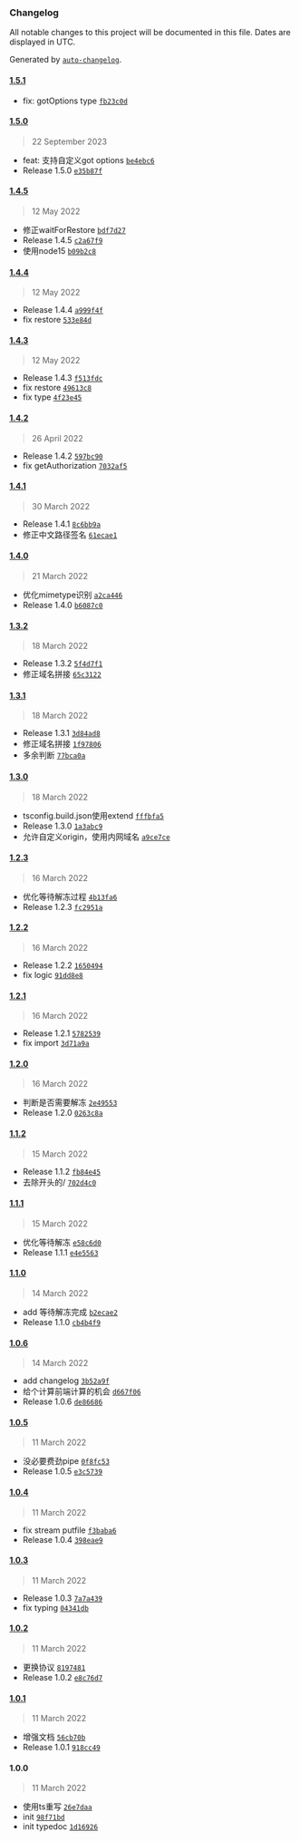 ### Changelog

All notable changes to this project will be documented in this file. Dates are displayed in UTC.

Generated by [`auto-changelog`](https://github.com/CookPete/auto-changelog).

#### [1.5.1](https://github.com/bangbang93/node-ufile-rest/compare/1.5.0...1.5.1)

- fix: gotOptions type [`fb23c0d`](https://github.com/bangbang93/node-ufile-rest/commit/fb23c0d7e06234f4b47da07b40eeda5e00c64d83)

#### [1.5.0](https://github.com/bangbang93/node-ufile-rest/compare/1.4.5...1.5.0)

> 22 September 2023

- feat: 支持自定义got options [`be4ebc6`](https://github.com/bangbang93/node-ufile-rest/commit/be4ebc6a8656f306a6d3ca27d47ee10fb8e9e8c3)
- Release 1.5.0 [`e35b87f`](https://github.com/bangbang93/node-ufile-rest/commit/e35b87f10ddfdc70a8c6bb42344fccffa0c9dd2f)

#### [1.4.5](https://github.com/bangbang93/node-ufile-rest/compare/1.4.4...1.4.5)

> 12 May 2022

- 修正waitForRestore [`bdf7d27`](https://github.com/bangbang93/node-ufile-rest/commit/bdf7d27af84f6b4cf005d45db15e683c1c84ea1d)
- Release 1.4.5 [`c2a67f9`](https://github.com/bangbang93/node-ufile-rest/commit/c2a67f92f722cb95d686db40d4ed3bb30f673568)
- 使用node15 [`b09b2c8`](https://github.com/bangbang93/node-ufile-rest/commit/b09b2c8ecb1d72a378150064b5cada1d22476bc9)

#### [1.4.4](https://github.com/bangbang93/node-ufile-rest/compare/1.4.3...1.4.4)

> 12 May 2022

- Release 1.4.4 [`a999f4f`](https://github.com/bangbang93/node-ufile-rest/commit/a999f4f524d86063c3be5f9657770ee3e20dd5b1)
- fix restore [`533e84d`](https://github.com/bangbang93/node-ufile-rest/commit/533e84d6b982f48f6697c6ace76bfdbcfc5df0c0)

#### [1.4.3](https://github.com/bangbang93/node-ufile-rest/compare/1.4.2...1.4.3)

> 12 May 2022

- Release 1.4.3 [`f513fdc`](https://github.com/bangbang93/node-ufile-rest/commit/f513fdcabb922b66713f40ae756ce58d58504142)
- fix restore [`49613c8`](https://github.com/bangbang93/node-ufile-rest/commit/49613c8f6848dc8fe15bc5a104764f7a730376cd)
- fix type [`4f23e45`](https://github.com/bangbang93/node-ufile-rest/commit/4f23e45dd8f86c292da3d12e8c6b2d6a63482d55)

#### [1.4.2](https://github.com/bangbang93/node-ufile-rest/compare/1.4.1...1.4.2)

> 26 April 2022

- Release 1.4.2 [`597bc90`](https://github.com/bangbang93/node-ufile-rest/commit/597bc90b11a4c450f60ea18e3252a8f1b22fd18e)
- fix getAuthorization [`7032af5`](https://github.com/bangbang93/node-ufile-rest/commit/7032af54b51fb1394db2850821c49ab71a6316df)

#### [1.4.1](https://github.com/bangbang93/node-ufile-rest/compare/1.4.0...1.4.1)

> 30 March 2022

- Release 1.4.1 [`8c6bb9a`](https://github.com/bangbang93/node-ufile-rest/commit/8c6bb9a00020684a2d576a9415343016d15fd97d)
- 修正中文路径签名 [`61ecae1`](https://github.com/bangbang93/node-ufile-rest/commit/61ecae167c2fbdb556b5ab59a39bfd58babbaa7c)

#### [1.4.0](https://github.com/bangbang93/node-ufile-rest/compare/1.3.2...1.4.0)

> 21 March 2022

- 优化mimetype识别 [`a2ca446`](https://github.com/bangbang93/node-ufile-rest/commit/a2ca4464f8d93e34c87b795abd43cdbbb7a8593b)
- Release 1.4.0 [`b6087c0`](https://github.com/bangbang93/node-ufile-rest/commit/b6087c0b9feaf2e035039063ae26728b5acc88af)

#### [1.3.2](https://github.com/bangbang93/node-ufile-rest/compare/1.3.1...1.3.2)

> 18 March 2022

- Release 1.3.2 [`5f4d7f1`](https://github.com/bangbang93/node-ufile-rest/commit/5f4d7f184334da46d4603078b44da59ae6066acd)
- 修正域名拼接 [`65c3122`](https://github.com/bangbang93/node-ufile-rest/commit/65c312256d4b511f8f94c71a5bbc00f20f0981f2)

#### [1.3.1](https://github.com/bangbang93/node-ufile-rest/compare/1.3.0...1.3.1)

> 18 March 2022

- Release 1.3.1 [`3d84ad8`](https://github.com/bangbang93/node-ufile-rest/commit/3d84ad855802bf24d0e6ddb5027cbe3af0e0dc99)
- 修正域名拼接 [`1f97806`](https://github.com/bangbang93/node-ufile-rest/commit/1f97806427904942b43ffbc997cab9dc65045e42)
- 多余判断 [`77bca0a`](https://github.com/bangbang93/node-ufile-rest/commit/77bca0a83359374cc8ee753fcbd331d7fe7ab6d5)

#### [1.3.0](https://github.com/bangbang93/node-ufile-rest/compare/1.2.3...1.3.0)

> 18 March 2022

- tsconfig.build.json使用extend [`fffbfa5`](https://github.com/bangbang93/node-ufile-rest/commit/fffbfa5ac6e31f5072513be2617b6b9da5efd609)
- Release 1.3.0 [`1a3abc9`](https://github.com/bangbang93/node-ufile-rest/commit/1a3abc9cc139118a7d7a3a879d8d490ee427db5e)
- 允许自定义origin，使用内网域名 [`a9ce7ce`](https://github.com/bangbang93/node-ufile-rest/commit/a9ce7ce7760f98e4c807437309678b4f0a337eb3)

#### [1.2.3](https://github.com/bangbang93/node-ufile-rest/compare/1.2.2...1.2.3)

> 16 March 2022

- 优化等待解冻过程 [`4b13fa6`](https://github.com/bangbang93/node-ufile-rest/commit/4b13fa6857f4de77a002b8361e61eff0c86aab3e)
- Release 1.2.3 [`fc2951a`](https://github.com/bangbang93/node-ufile-rest/commit/fc2951a1de03b8f625dcd514d28ebcd289cb92bb)

#### [1.2.2](https://github.com/bangbang93/node-ufile-rest/compare/1.2.1...1.2.2)

> 16 March 2022

- Release 1.2.2 [`1650494`](https://github.com/bangbang93/node-ufile-rest/commit/1650494ef5116b022e97b7dba150bb8b69f18e4b)
- fix logic [`91dd8e8`](https://github.com/bangbang93/node-ufile-rest/commit/91dd8e86416014b6bbcc085acd98765f67cc226a)

#### [1.2.1](https://github.com/bangbang93/node-ufile-rest/compare/1.2.0...1.2.1)

> 16 March 2022

- Release 1.2.1 [`5782539`](https://github.com/bangbang93/node-ufile-rest/commit/57825396afcd536317caca7c656b691ded6a95fb)
- fix import [`3d71a9a`](https://github.com/bangbang93/node-ufile-rest/commit/3d71a9acfaf7b2f29864258573f123ff005f9f74)

#### [1.2.0](https://github.com/bangbang93/node-ufile-rest/compare/1.1.2...1.2.0)

> 16 March 2022

- 判断是否需要解冻 [`2e49553`](https://github.com/bangbang93/node-ufile-rest/commit/2e49553241b60fd5ce0b69d777ae63216a2f162f)
- Release 1.2.0 [`0263c8a`](https://github.com/bangbang93/node-ufile-rest/commit/0263c8ac1e5ca75f3e8ee818784bc54c3d6f7030)

#### [1.1.2](https://github.com/bangbang93/node-ufile-rest/compare/1.1.1...1.1.2)

> 15 March 2022

- Release 1.1.2 [`fb84e45`](https://github.com/bangbang93/node-ufile-rest/commit/fb84e45c0374c209e8ebcd328507e7e09e41899c)
- 去除开头的/ [`702d4c0`](https://github.com/bangbang93/node-ufile-rest/commit/702d4c02c411af6b3bbc044c092bc21d24e0f14d)

#### [1.1.1](https://github.com/bangbang93/node-ufile-rest/compare/1.1.0...1.1.1)

> 15 March 2022

- 优化等待解冻 [`e58c6d0`](https://github.com/bangbang93/node-ufile-rest/commit/e58c6d0f96dde63bfd63b1733b5c70a132575888)
- Release 1.1.1 [`e4e5563`](https://github.com/bangbang93/node-ufile-rest/commit/e4e55630537de348352244d53f53a71ee9bd6d4c)

#### [1.1.0](https://github.com/bangbang93/node-ufile-rest/compare/1.0.6...1.1.0)

> 14 March 2022

- add 等待解冻完成 [`b2ecae2`](https://github.com/bangbang93/node-ufile-rest/commit/b2ecae2667fd768c734ad981401a457124cfdf3d)
- Release 1.1.0 [`cb4b4f9`](https://github.com/bangbang93/node-ufile-rest/commit/cb4b4f96fed3681fb159da987313703400e256f0)

#### [1.0.6](https://github.com/bangbang93/node-ufile-rest/compare/1.0.5...1.0.6)

> 14 March 2022

- add changelog [`3b52a9f`](https://github.com/bangbang93/node-ufile-rest/commit/3b52a9f6b68ec589032dbcee28fdf336ce86b8f1)
- 给个计算前端计算的机会 [`d667f06`](https://github.com/bangbang93/node-ufile-rest/commit/d667f061580b4c05060dbdc77ee108e3428fa62b)
- Release 1.0.6 [`de86686`](https://github.com/bangbang93/node-ufile-rest/commit/de86686fd18d5508e95a45971eacbd2124f66d7e)

#### [1.0.5](https://github.com/bangbang93/node-ufile-rest/compare/1.0.4...1.0.5)

> 11 March 2022

- 没必要费劲pipe [`0f8fc53`](https://github.com/bangbang93/node-ufile-rest/commit/0f8fc53c0e1692810df345ee8151725c104d110e)
- Release 1.0.5 [`e3c5739`](https://github.com/bangbang93/node-ufile-rest/commit/e3c57394a7d512f4ce459b9322df7064b0a01af3)

#### [1.0.4](https://github.com/bangbang93/node-ufile-rest/compare/1.0.3...1.0.4)

> 11 March 2022

- fix stream putfile [`f3baba6`](https://github.com/bangbang93/node-ufile-rest/commit/f3baba6b3cdd328a825a1bcf6468920f6761eb02)
- Release 1.0.4 [`398eae9`](https://github.com/bangbang93/node-ufile-rest/commit/398eae924a61aee09f4851219ddbe9ffd00674ab)

#### [1.0.3](https://github.com/bangbang93/node-ufile-rest/compare/1.0.2...1.0.3)

> 11 March 2022

- Release 1.0.3 [`7a7a439`](https://github.com/bangbang93/node-ufile-rest/commit/7a7a439d2828a11ed69ed543c4ffe7d744fa53cf)
- fix typing [`04341db`](https://github.com/bangbang93/node-ufile-rest/commit/04341db05d60f7e8c7b08d4ab0b414acc6b6bbac)

#### [1.0.2](https://github.com/bangbang93/node-ufile-rest/compare/1.0.1...1.0.2)

> 11 March 2022

- 更换协议 [`8197481`](https://github.com/bangbang93/node-ufile-rest/commit/8197481c1576a712b19053fd9829295a02a8e231)
- Release 1.0.2 [`e8c76d7`](https://github.com/bangbang93/node-ufile-rest/commit/e8c76d752cb9f3787f82a14e52bd778ece2fa297)

#### [1.0.1](https://github.com/bangbang93/node-ufile-rest/compare/1.0.0...1.0.1)

> 11 March 2022

- 增强文档 [`56cb70b`](https://github.com/bangbang93/node-ufile-rest/commit/56cb70b770b0ec619053300c7b4b4b00503547c0)
- Release 1.0.1 [`918cc49`](https://github.com/bangbang93/node-ufile-rest/commit/918cc49c6b1280b4382bcfd68c5cfa5b1af1d998)

#### 1.0.0

> 11 March 2022

- 使用ts重写 [`26e7daa`](https://github.com/bangbang93/node-ufile-rest/commit/26e7daac7c056b9ef9a0c15f4d640edd4dc67949)
- init [`98f71bd`](https://github.com/bangbang93/node-ufile-rest/commit/98f71bd75a18e49a7a4c141d5b4cf4356e5577cf)
- init typedoc [`1d16926`](https://github.com/bangbang93/node-ufile-rest/commit/1d16926546341541e00614ab56bd5a8083ce3212)
